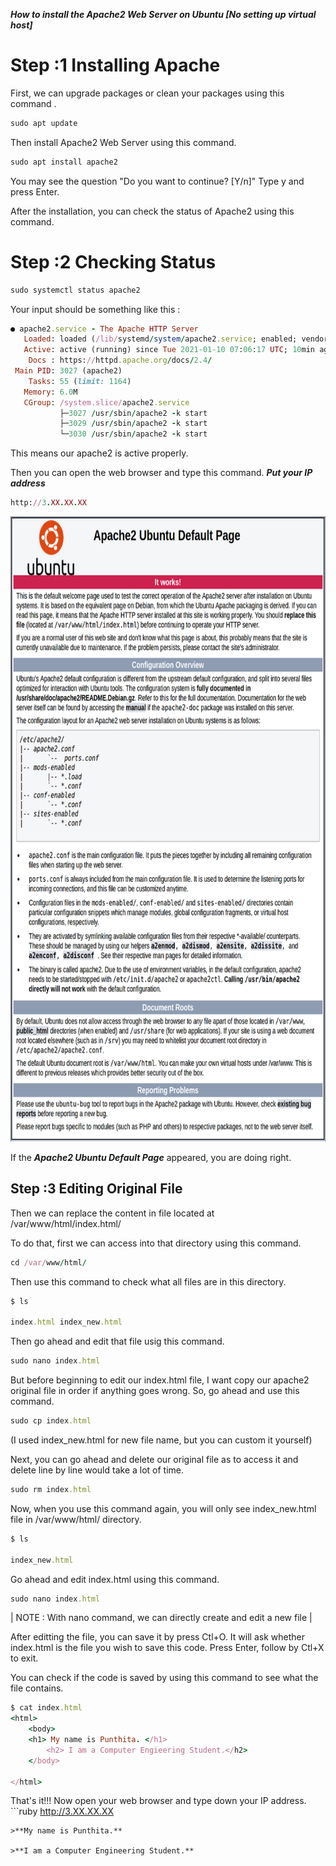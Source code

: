 ***How to install the Apache2 Web Server on Ubuntu [No setting up virtual host]***

# Step :1 Installing Apache

First, we can upgrade packages or clean your packages using this command .

```ruby
sudo apt update
```

Then install Apache2 Web Server using this command.

```ruby
sudo apt install apache2
```

You may see the question "Do you want to continue? [Y/n]" Type y and press Enter.

After the installation, you can check the status of Apache2 using this command.

# Step :2 Checking Status

```ruby
sudo systemctl status apache2
```

Your input should be something like this :

```ruby
● apache2.service - The Apache HTTP Server
   Loaded: loaded (/lib/systemd/system/apache2.service; enabled; vendor preset: enabled)
   Active: active (running) since Tue 2021-01-10 07:06:17 UTC; 10min ago
    Docs : https://httpd.apache.org/docs/2.4/
 Main PID: 3027 (apache2)
    Tasks: 55 (limit: 1164)
   Memory: 6.0M
   CGroup: /system.slice/apache2.service
           ├─3027 /usr/sbin/apache2 -k start
           ├─3029 /usr/sbin/apache2 -k start
           └─3030 /usr/sbin/apache2 -k start
```

This means our apache2 is active properly. 

Then you can open the web browser and type this command. ***Put your IP address***

```ruby
http://3.XX.XX.XX   
```

<img src="apache.png" width="700" height="1000" />

If the ***Apache2 Ubuntu Default Page*** appeared, you are doing right.

## Step :3 Editing Original File
Then we can replace the content in file located at /var/www/html/index.html/

To do that, first we can access into that directory using this command.

```ruby
cd /var/www/html/
```

Then use this command to check what all files are in this directory.

```ruby
$ ls

index.html index_new.html 
```

Then go ahead and edit that file usig this command.

```ruby
sudo nano index.html
```

But before beginning to edit our index.html file, I want copy our apache2 original file in order if anything goes wrong. So, go ahead and use this command.

```ruby
sudo cp index.html 
```

(I used index_new.html for new file name, but you can custom it yourself)

Next, you can go ahead and delete our original file as to access it and delete line by line would take a lot of time.

```ruby
sudo rm index.html
```

Now, when you use this command again, you will only see index_new.html file in /var/www/html/ directory.

```ruby
$ ls

index_new.html 
```

Go ahead and edit index.html using this command.

```ruby
sudo nano index.html 
```
| NOTE : With nano command, we can directly create and edit a new file |

After editting the file, you can save it by press Ctl+O. It will ask whether index.html is the file you wish to save this code. Press Enter, follow by Ctl+X to exit.

You can check if the code is saved by using this command to see what the file contains.

```ruby
$ cat index.html
<html>
	<body> 
	<h1> My name is Punthita. </h1>
		<h2> I am a Computer Engieering Student.</h2>
	</body>

</html>
```

That's it!!! Now open your web browser and type down your IP address. ```ruby
http://3.XX.XX.XX   
```
>**My name is Punthita.**

>**I am a Computer Engineering Student.**
 
  